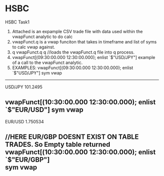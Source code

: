 # HSBC
HSBC Task1


1. Attached is an expample CSV trade file with data used within the vwapFunct analytic to do calc
2. vwapFunct.q is a vwap funciton that takes in timeframe and list of syms to calc vwap against. 
3. q vwapFunct.q q   //loads the vwapFunct.q file into q process.
4. vwapFunct[(09:30:00.000 12:30:00.000); enlist `$"USD/JPY"]  example of a call to the vwapFunct analytic.
5. EXAMPLES:
   vwapFunct[(09:30:00.000 12:30:00.000); enlist `$"USD/JPY"]
sym     vwap
----------------
USD/JPY 101.2495

vwapFunct[(10:30:00.000 12:30:00.000); enlist `$"EUR/USD"]
sym     vwap
----------------
EUR/USD 1.750534

//HERE EUR/GBP DOESNT EXIST ON TABLE TRADES. So Empty table returned
vwapFunct[(10:30:00.000 12:30:00.000); enlist `$"EUR/GBP"]   
sym vwap
--------

